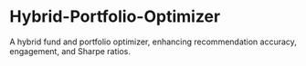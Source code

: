 # Hybrid-Portfolio-Optimizer
A hybrid fund and portfolio optimizer, enhancing recommendation accuracy, engagement, and Sharpe ratios.

